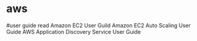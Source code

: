 # aws

#user guide read 
Amazon EC2 User Guild 
Amazon EC2 Auto Scaling User Guide
AWS Application Discovery Service User Guide

